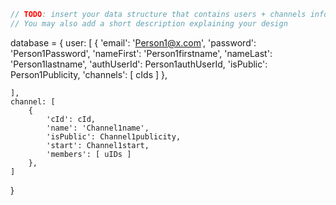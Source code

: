 ```javascript
// TODO: insert your data structure that contains users + channels info here
// You may also add a short description explaining your design
```

database = {
    user: [
        {
            'email': 'Person1@x.com',
            'password': 'Person1Password',
            'nameFirst': 'Person1firstname',
            'nameLast': 'Person1lastname',
            'authUserId': Person1authUserId,
            'isPublic': Person1Publicity,
            'channels': [ cIds ]
        },

    ],
    channel: [
        {
            'cId': cId,
            'name': 'Channel1name',
            'isPublic': Channel1publicity,
            'start': Channel1start,
            'members': [ uIDs ]
        },
    ]
}